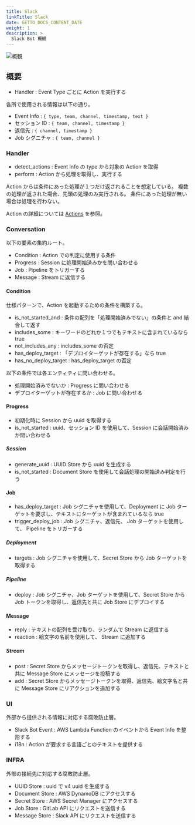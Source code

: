 ```yaml
---
title: Slack
linkTitle: Slack
date: GETTO_DOCS_CONTENT_DATE
weight: 1
description: >
  Slack Bot 概観
---
```


![概観](abstract.png)


## 概要

- Handler : Event Type ごとに Action を実行する

各所で使用される情報は以下の通り。

- Event Info : `{ type, team, channel, timestamp, text }`
- セッション ID : `{ team, channel, timestamp }`
- 返信先 : `{ channel, timestamp }`
- Job シグニチャ : `{ team, channel }`


### Handler

- detect_actions : Event Info の type から対象の Action を取得
- perform : Action から処理を取得し、実行する

Action からは条件にあった処理が１つだけ返されることを想定している。
複数の処理が返された場合、先頭の処理のみ実行される。
条件にあった処理が無い場合は処理を行わない。

Action の詳細については [Actions](actions/) を参照。


### Conversation

以下の要素の集約ルート。

- Condition : Action での判定に使用する条件
- Progress : Session に処理開始済みかを問い合わせる
- Job : Pipeline をトリガーする
- Message : Stream に返信する


#### Condition

仕様パターンで、Action を起動するための条件を構築する。

- is_not_started_and : 条件の配列を「処理開始済みでない」の条件と and 結合して返す
- includes_some : キーワードのどれか１つでもテキストに含まれているなら true
- not_includes_any : includes_some の否定
- has_deploy_target : 「デプロイターゲットが存在する」なら true
- has_no_deploy_target : has_deploy_target の否定

以下の条件では各エンティティに問い合わせる。

- 処理開始済みでないか : Progress に問い合わせる
- デプロイターゲットが存在するか : Job に問い合わせる


#### Progress

- 初期化時に Session から uuid を取得する
- is_not_started : uuid、セッション ID を使用して、Session に会話開始済みか問い合わせる


##### Session

- generate_uuid : UUID Store から uuid を生成する
- is_not_started : Document Store を使用して会話処理の開始済み判定を行う


#### Job

- has_deploy_target : Job シグニチャを使用して、Deployment に Job ターゲットを要求し、テキストにターゲットが含まれているなら true
- trigger_deploy_job : Job シグニチャ、返信先、 Job ターゲットを使用して、 Pipeline をトリガーする


##### Deployment

- targets : Job シグニチャを使用して、Secret Store から Job ターゲットを取得する


##### Pipeline

- deploy : Job シグニチャ、Job ターゲットを使用して、Secret Store から Job トークンを取得し、返信先と共に Job Store にデプロイする


#### Message

- reply : テキストの配列を受け取り、ランダムで Stream に返信する
- reaction : 絵文字の名前を使用して、 Stream に追加する


##### Stream

- post : Secret Store からメッセージトークンを取得し、返信先、テキストと共に Message Store にメッセージを投稿する
- add : Secret Store からメッセージトークンを取得、返信先、絵文字名と共に Message Store にリアクションを追加する


### UI

外部から提供される情報に対応する腐敗防止層。

- Slack Bot Event : AWS Lambda Function のイベントから Event Info を整形する
- i18n : Action が要求する言語ごとのテキストを提供する


### INFRA

外部の接続先に対応する腐敗防止層。

- UUID Store : uuid で v4 uuid を生成する
- Document Store : AWS DynamoDB にアクセスする
- Secret Store : AWS Secret Manager にアクセスする
- Job Store : GitLab API にリクエストを送信する
- Message Store : Slack API にリクエストを送信する
